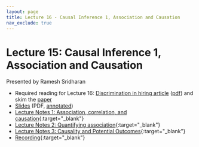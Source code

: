 ```yaml
---
layout: page
title: Lecture 16 - Causal Inference 1, Association and Causation
nav_exclude: true
---
```


# Lecture 15: Causal Inference 1, Association and Causation

Presented by Ramesh Sridharan

- Required reading for Lecture 16:  [Discrimination in hiring article](https://www.nytimes.com/2021/07/29/business/economy/hiring-racial-discrimination.html) ([pdf](https://drive.google.com/file/d/1oocOtWYRsrFS_CEzeSm_t3mlBqdHKUmw/view?usp=sharing)) and skim the [paper](https://www.nber.org/papers/w29053)
- [Slides](https://docs.google.com/presentation/d/1mc6izMxf7BsHJOc_Is5pLyPoeQBSbfgjxsZRsEALlYQ/edit?usp=sharing) (PDF, [annotated](https://drive.google.com/file/d/1eK31BcYudtM4x1DI4G8T2Nhxn6DGihH8/view?usp=sharing))
- [Lecture Notes 1: Association, correlation, and causation](https://data102.datahub.berkeley.edu/hub/user-redirect/git-pull?repo=https%3A%2F%2Fgithub.com%2Fds-102%2Ffa23-materials&urlpath=tree%2Ffa23-materials%2Flecture%2Flecture15%2F01_association_correlation_causation.ipynb&branch=main){:target="_blank"}
- [Lecture Notes 2: Quantifying association](https://data102.datahub.berkeley.edu/hub/user-redirect/git-pull?repo=https%3A%2F%2Fgithub.com%2Fds-102%2Ffa23-materials&urlpath=tree%2Ffa23-materials%2Flecture%2Flecture15%2F02_quantifying_association.ipynb&branch=main){:target="_blank"}
- [Lecture Notes 3: Causality and Potential Outcomes](https://data102.datahub.berkeley.edu/hub/user-redirect/git-pull?repo=https%3A%2F%2Fgithub.com%2Fds-102%2Ffa23-materials&urlpath=tree%2Ffa23-materials%2Flecture%2Flecture15%2F01_association_correlation_causation.ipynb&branch=main){:target="_blank"}
- [Recording](https://bcourses.berkeley.edu/courses/1526710/pages/lecture-15-causal-inference-1-association-and-causation){:target="_blank"}
